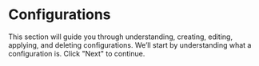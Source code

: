 # Configurations

This section will guide you through understanding, creating, editing, applying, and deleting configurations. We’ll start by understanding what a configuration is. Click "Next" to continue.

